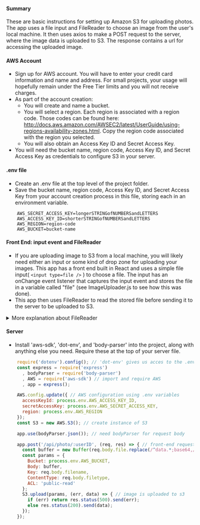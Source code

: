 #### Summary
These are basic instructions for setting up Amazon S3 for uploading photos. The app uses a file input and FileReader to choose an image from the user's local machine. It then uses axios to make a POST request to the server, where the image data is uploaded to S3. The response contains a url for accessing the uploaded image.

#### AWS Account
- Sign up for AWS account. You will have to enter your credit card information and name and address. For small projects, your usage will hopefully remain under the Free Tier limits and you will not receive charges.
- As part of the account creation: 
    - You will create and name a bucket. 
    - You will select a region. Each region is associated with a region code. Those codes can be found here: http://docs.aws.amazon.com/AWSEC2/latest/UserGuide/using-regions-availability-zones.html. Copy the region code associated with the region you selected.
    - You will also obtain an Access Key ID and Secret Access Key.
- You will need the bucket name, region code, Access Key ID, and Secret Access Key as credentials to configure S3 in your server.


#### .env file
- Create an .env file at the top level of the project folder.
- Save the bucket name, region code, Access Key ID, and Secret Access Key from your account creation process in this file, storing each in an environment variable.

```
    AWS_SECRET_ACCESS_KEY=longerSTRINGofNUMBERSandLETTERS
    AWS_ACCESS_KEY_ID=shorterSTRINGofNUMBERSandLETTERS
    AWS_REGION=region-code
    AWS_BUCKET=bucket-name

```

#### Front End: input event and FileReader
- If you are uploading image to S3 from a local machine, you will likely need either an input or some kind of drop zone for uploading your images. This app has a front end built in React and uses a simple file input( ```<input type=file />``` ) to choose a file. The input has an onChange event listener that captures the input event and stores the file in a variable called "file" (see ImageUploader.js to see how this was done).
- This app then uses FileReader to read the stored file before sending it to the server to be uploaded to S3.

<details><summary>More explanation about FileReader</summary>

FileReader is not an S3 thing. It is a file API built into HTML5 for uploading local images to the web. Most browsers support it. No installation is required. There are four basic steps for using FileReader in an app like this:

    1. Create an instance of FileReader and store it in a variable (often named "reader").
    2. Save the file in variable (often named "file"). This is the same file mentioned above, 
    the file captured by the input event.
    3. Tell the reader to read (i.e., interpret) the file using a built-in FileReader method. Here, 
    we use the .readAsDataURL method to read image data, but there are other methods too, such as 
    the .readAsText method for reading text data.
    4. Use the built-in .onload method to tell FileReader what to do with the file once the reader 
    has read it. Once the file has been read, FileReader stores the file in the .result property on 
    the reader (e.g., in "reader.result" if the FileReader instance was named "reader").
    
```js
    const reader = new FileReader(); // create instance of FileReader
    const file = e.target.files[0]; // save file from input event in a variable
    reader.readAsDataURL(file); // tell reader to read file using built-in method
    reader.onload = () => { // tell reader what to do with file once read
        const pic = {
        file: reader.result, // .result is where the result of the read operation is stored
        filename: file.name,
        filetype: file.type
        }
        this.setState({ pic }); // once the file is read, the pic object is set to this.state
    }
```

</details>
        


#### Server
- Install 'aws-sdk', 'dot-env', and 'body-parser' into the project, along with anything else you need. Require these at the top of your server file.

```js
    require('dotenv').config(); // 'dot-env' gives us acces to the .env variables
    const express = require('express')
      , bodyParser = require('body-parser') 
      , AWS = require('aws-sdk') // import and require AWS
      , app = express();

    AWS.config.update({ // AWS configuration using .env variables
      accessKeyId: process.env.AWS_ACCESS_KEY_ID,
      secretAccessKey: process.env.AWS_SECRET_ACCESS_KEY,
      region: process.env.AWS_REGION
    });
    const S3 = new AWS.S3(); // create instance of S3

    app.use(bodyParser.json()); // need bodyParser for request body

    app.post('/api/photo/:userID', (req, res) => { // front-end request sends chosen image to post endpoint
      const buffer = new Buffer(req.body.file.replace(/^data.*;base64,/, ""), 'base64');
      const params = {
        Bucket: process.env.AWS_BUCKET,
        Body: buffer,
        Key: req.body.filename,
        ContentType: req.body.filetype,
        ACL: 'public-read'
      };
      S3.upload(params, (err, data) => { // image is uploaded to s3
        if (err) return res.status(500).send(err);
        else res.status(200).send(data);
      });
    });

```